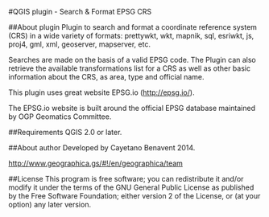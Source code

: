 #QGIS plugin - Search & Format EPSG CRS

##About plugin
Plugin to search and format a coordinate reference system (CRS) in a wide variety of formats: 
prettywkt, wkt, mapnik, sql, esriwkt, js, proj4, gml, xml, geoserver, mapserver, etc. 

Searches are made on the basis of a valid EPSG code. The Plugin can also retrieve the available 
transformations list for a CRS as well as other basic information about the CRS, as area, type and official name. 

This plugin uses great website EPSG.io (http://epsg.io/). 

The EPSG.io website is built around the official EPSG database maintained by OGP Geomatics Committee.

##Requirements
QGIS 2.0 or later.

##About author
Developed by Cayetano Benavent 2014.

http://www.geographica.gs/#!/en/geographica/team

##License
This program is free software; you can redistribute it and/or modify
it under the terms of the GNU General Public License as published by
the Free Software Foundation; either version 2 of the License, or
(at your option) any later version.     
